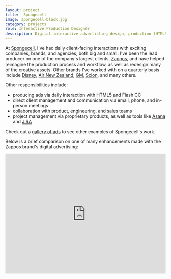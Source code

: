 ```yaml
---
layout: project
title:  Spongecell
image: spongecell-black.jpg
category: projects
role: Interactive Production Designer
description: Digital interactive advertisting design, production (HTML5 and Flash), and project management.
---
```

At [Spongecell](http://www.spongecell.com), I've had daily client-facing interactions with exciting companies, brands, and agencies, both big and small.  I've been the lead producer on one of the company's largest clients, [Zappos](http://www.zappos.com), and have helped reimagine the production process and workflow, as well as redesign many of the creative assets. Other brands I've worked with on a quarterly basis include [Disney](http://www.disney.com), [Air New Zealand](http://www.airnewzealand.com), [GM](http://www.gm.com), [Scion](http://www.scion.com), and many others.

Other responsibilities include:

- producing ads via daily interaction with HTML5 and Flash CC
- direct client management and communication via email, phone, and in-person meetings
- collaboration with product, engineering, and sales teams
- project management via proprietary products, as well as tools like [Asana](http://www.asana.com) and [JIRA](https://www.atlassian.com/software/jira)

Check out a [gallery of ads](http://www.spongecell.com/gallery) to see other examples of Spongecell's work.

Below is a brief comparison on one of many enhancements made with the Zappos brand's digital advertising:

<iframe src="https://player.vimeo.com/video/126886181?color=2ba6cb&title=0&byline=0&portrait=0" width="100%" height="377" frameborder="0" webkitallowfullscreen mozallowfullscreen allowfullscreen></iframe>
